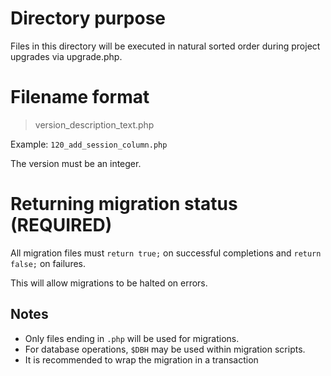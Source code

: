 # Directory purpose

Files in this directory will be executed in natural sorted order during project upgrades
via upgrade.php.

# Filename format

> version_description_text.php

Example: `120_add_session_column.php`

The version must be an integer.

# Returning migration status (REQUIRED)

All migration files must `return true;` on successful completions and `return false;` on failures.

This will allow migrations to be halted on errors.

## Notes

- Only files ending in `.php` will be used for migrations.
- For database operations, `$DBH` may be used within migration scripts.
- It is recommended to wrap the migration in a transaction

